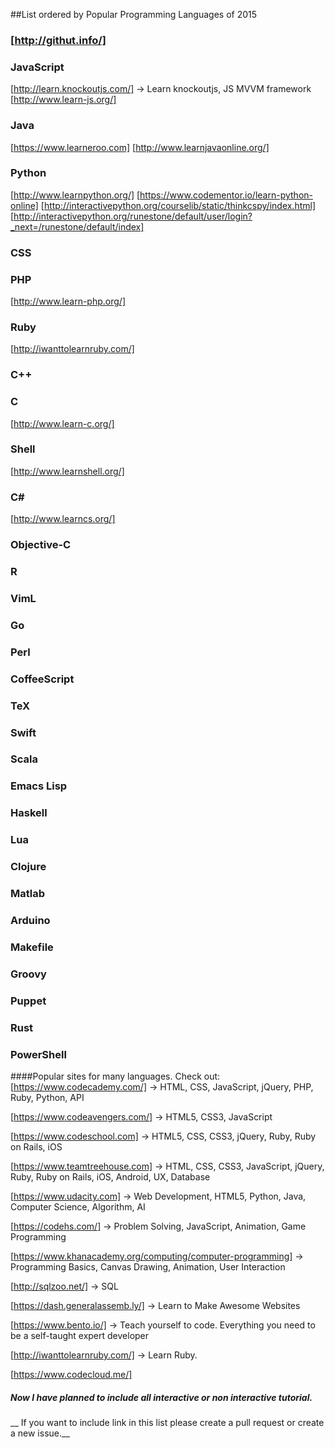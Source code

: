 ##List ordered by Popular Programming Languages of 2015
### [http://githut.info/]

### JavaScript
[http://learn.knockoutjs.com/] -> Learn knockoutjs, JS MVVM framework
[http://www.learn-js.org/]

### Java
[https://www.learneroo.com]
[http://www.learnjavaonline.org/]

### Python
[http://www.learnpython.org/]
[https://www.codementor.io/learn-python-online]
[http://interactivepython.org/courselib/static/thinkcspy/index.html]
[http://interactivepython.org/runestone/default/user/login?_next=/runestone/default/index]

### CSS
### PHP
[http://www.learn-php.org/]
### Ruby
[http://iwanttolearnruby.com/]
### C++
### C
[http://www.learn-c.org/]
### Shell
[http://www.learnshell.org/]
### C#
[http://www.learncs.org/]
### Objective-C
### R
### VimL
### Go
### Perl
### CoffeeScript
### TeX
### Swift
### Scala
### Emacs Lisp

### Haskell
### Lua
### Clojure
### Matlab
### Arduino
### Makefile
### Groovy
### Puppet
### Rust
### PowerShell

####Popular sites for many languages. Check out:
[https://www.codecademy.com/] -> HTML, CSS, JavaScript, jQuery, PHP, Ruby, Python, API

[https://www.codeavengers.com/] -> HTML5, CSS3, JavaScript

[https://www.codeschool.com] -> HTML5, CSS, CSS3, jQuery, Ruby, Ruby on Rails, iOS

[https://www.teamtreehouse.com] -> HTML, CSS, CSS3, JavaScript, jQuery, Ruby, Ruby on Rails, iOS,
Android, UX, Database

[https://www.udacity.com] -> Web Development, HTML5, Python, Java, Computer Science, Algorithm, AI

[https://codehs.com/] -> Problem Solving, JavaScript, Animation, Game Programming

[https://www.khanacademy.org/computing/computer-programming] -> Programming Basics, Canvas Drawing, Animation, User Interaction

[http://sqlzoo.net/] -> SQL

[https://dash.generalassemb.ly/] -> Learn to Make
Awesome Websites

[https://www.bento.io/] -> Teach yourself to code.
Everything you need to be a self-taught expert developer

[http://iwanttolearnruby.com/] -> Learn Ruby.

[https://www.codecloud.me/]

##### Now I have planned to include all interactive or  non interactive tutorial.
__ If you want to include link in this list please create a pull request or create a new issue.__
